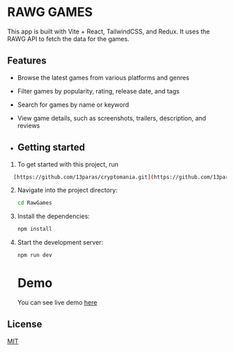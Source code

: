 # RAWG GAMES

This app is built with Vite + React, TailwindCSS, and Redux. It uses the RAWG API to fetch the data for the games.

## Features

* Browse the latest games from various platforms and genres
* Filter games by popularity, rating, release date, and tags
* Search for games by name or keyword
* View game details, such as screenshots, trailers, description, and reviews

* ## Getting started

1. To get started with this project, run

```bash
  [https://github.com/13paras/cryptomania.git](https://github.com/13paras/RawGames.git)
```

2. Navigate into the project directory:

    ```bash
    cd RawGames
    ```

3. Install the dependencies:

    ```bash
    npm install
    ```

4. Start the development server:

    ```bash
    npm run dev
    ```

   # Demo
   You can see live demo <a href="https://raw-games.vercel.app/" target="_blank" rel="noreferrer">here</a>

## License

[MIT](https://choosealicense.com/licenses/mit/)
